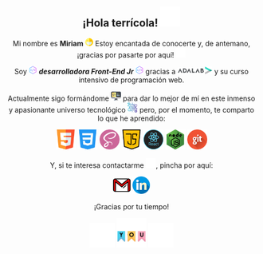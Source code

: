 <h2 align="center">¡Hola terrícola! <img src="./images/aboutMe/hello.png" alt="hello" width="40"></h2>

<p align="center">Mi nombre es <strong>Miriam</strong> <img src="./images/aboutMe/smile.png" alt="smile" width="16"> Estoy encantada de conocerte y, de antemano, ¡gracias por pasarte por aquí! <img src="./images/aboutMe/heart.png" alt="heart" width="20"></p>

<p align="center">Soy <img src="./images/aboutMe/code.png" alt="code" width="16"> <em><strong>desarrolladora Front-End Jr</strong></em> <img src="./images/aboutMe/code.png" alt="code" width="16"> gracias a <a href="https://adalab.es/"><img src="./images/aboutMe/adalab.png" alt="adalab" width="55"><img src="./images/aboutMe/logo.png" alt="logo" width="15"></a> y su curso intensivo de programación web.</p>

<p align="center">Actualmente sigo formándome <img src="./images/aboutMe/computer.png" alt="computer" width="20"> para dar lo mejor de mí en este inmenso y apasionante universo tecnológico <img src="./images/aboutMe/galaxy.png" alt="galaxy" width="20"> pero, por el momento, te comparto lo que he aprendido:</p>

<p align="center">
<a href="https://lenguajehtml.com/html/" target="blank" title="HTML5">
<img src="./images/skills/html.png" alt="html" width="40"></a>
<a href="https://lenguajecss.com/css/" target="blank" title="CSS">
<img src="./images/skills/css.png" alt="css" width="40"></a>
<a href="https://sass-lang.com/" target="blank" title="SASS">
<img src="./images/skills/sass.png" alt="sass" width="40"></a>
<a href="https://lenguajejs.com/javascript/" target="blank" title="Javascript">
<img src="./images/skills/javascript.png" alt="javascript" width="40"></a>
<a href="https://es.reactjs.org/" target="blank" title="React">
<img src="./images/skills/react.png" alt="react" width="40"></a>
<a href="https://nodejs.org/es/" target="blank" title="NodeJS">
<img src="./images/skills/nodejs.png" alt="nodejs" width="40"></a>
<a href="https://git-scm.com/" target="blank" title="Git">
<img src="./images/skills/git.png" alt="git" width="40"></a>
</p>

<p align="center">Y, si te interesa contactarme <img src="./images/contact/contact.png" alt="contact" width="20">, pincha por aquí:</p>

<p align="center">
<a href="mailto:mpoveda94@gmail.com" target="blank" title="Correo electrónico"><img src="./images/contact/address.png" alt="address" width="35"></a> <a href="https://www.linkedin.com/in/miriampoveda" target="blank" title="Perfil de Linkedin"><img src="./images/contact/linkedin.png" alt="linkedin" width="35"></a>
</p>

<p align="center">¡Gracias por tu tiempo!</p>

<p align="center">
<img src="./images/aboutMe/stars.png" alt="stars" width="50"> <img src="./images/aboutMe/thanks.png" alt="thanks" width="60"> <img src="./images/aboutMe/stars.png" alt="stars" width="50">
</p>
